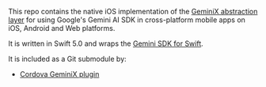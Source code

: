 This repo contains the native iOS implementation of the [GeminiX abstraction layer](https://github.com/dpa99c/gemini-x) for using Google's Gemini AI SDK in cross-platform mobile apps on iOS, Android and Web platforms.

It is written in Swift 5.0 and wraps the [Gemini SDK for Swift](https://ai.google.dev/tutorials/swift_quickstart).

It is included as a Git submodule by:
 - [Cordova GeminiX plugin](https://github.com/dpa99c/cordova-plugin-gemini-x)

[//]: # ( - [Capacitor GeminiX plugin]&#40;https://github.com/dpa99c/capacitor-plugin-gemini-x&#41;)
[//]: # ( - [React Native GeminiX module]&#40;https://github.com/dpa99c/react-native-gemini-x&#41;)
[//]: # ( - [Flutter GeminiX module]&#40;https://github.com/dpa99c/flutter-gemini-x&#41;)

